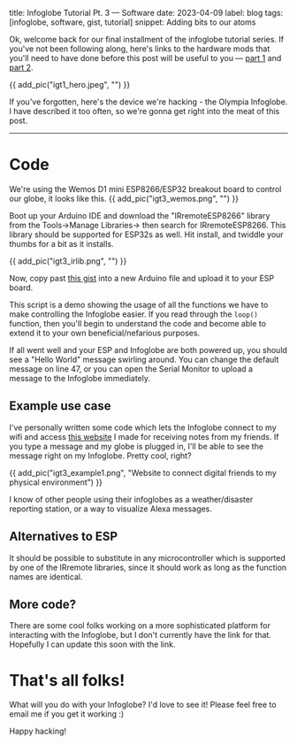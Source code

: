 title: Infoglobe Tutorial Pt. 3 — Software
date: 2023-04-09
label: blog
tags: [infoglobe, software, gist, tutorial]
snippet: Adding bits to our atoms

<style>
    /* Limit height. Show scrollbars when exceeding height */
.gist .blob-wrapper.data {
   max-height:40vh;
   overflow:auto;
}
    </style>

Ok, welcome back for our final installment of the infoglobe tutorial series. If you've not been following along, here's links to the hardware mods that you'll need to have done before this post will be useful to you — [part 1](../infoglobetutorial1) and [part 2](../infoglobetutorial2).

{{ add_pic("igt1_hero.jpeg", "") }}

If you've forgotten, here's the device we're hacking - the Olympia Infoglobe. I have described it too often, so we're gonna get right into the meat of this post. 

<hr>

# Code
We're using the Wemos D1 mini ESP8266/ESP32 breakout board to control our globe, it looks like this.
{{ add_pic("igt3_wemos.png", "") }}

Boot up your Arduino IDE and download the "IRremoteESP8266" library from the Tools->Manage Libraries-> then search for IRremoteESP8266. This library should be supported for ESP32s as well. Hit install, and twiddle your thumbs for a bit as it installs.

{{ add_pic("igt3_irlib.png", "") }}

Now, copy past [this gist](https://gist.github.com/kongmunist/a8bdadbacda4bcb129cd183f2f0fffc5) into a new Arduino file and upload it to your ESP board. 
<script src="https://gist.github.com/kongmunist/a8bdadbacda4bcb129cd183f2f0fffc5.js"></script>

This script is a demo showing the usage of all the functions we have to make controlling the Infoglobe easier. If you read through the `loop()` function, then you'll begin to understand the code and become able to extend it to your own beneficial/nefarious purposes.

If all went well and your ESP and Infoglobe are both powered up, you should see a "Hello World" message swirling around. You can change the default message on line 47, or you can open the Serial Monitor to upload a message to the Infoglobe immediately. 

## Example use case

I've personally written some code which lets the Infoglobe connect to my wifi and access [this website](https://aksuper7.pythonanywhere.com/) I made for receiving notes from my friends. If you type a message and my globe is plugged in, I'll be able to see the message right on my Infoglobe. Pretty cool, right? 

{{ add_pic("igt3_example1.png", "Website to connect digital friends to my physical environment") }}

I know of other people using their infoglobes as a weather/disaster reporting station, or a way to visualize Alexa messages. 


## Alternatives to ESP
It should be possible to substitute in any microcontroller which is supported by one of the IRremote libraries, since it should work as long as the function names are identical.

## More code?
There are some cool folks working on a more sophisticated platform for interacting with the Infoglobe, but I don't currently have the link for that. Hopefully I can update this soon with the link.

# That's all folks!
What will you do with your Infoglobe? I'd love to see it! Please feel free to email me if you get it working :)

Happy hacking!




